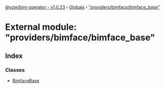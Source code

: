 [@yzw/bim-operator - v1.0.23](../README.md) › [Globals](../globals.md) › ["providers/bimface/bimface_base"](_providers_bimface_bimface_base_.md)

# External module: "providers/bimface/bimface_base"

## Index

### Classes

* [BimfaceBase](../classes/_providers_bimface_bimface_base_.bimfacebase.md)
